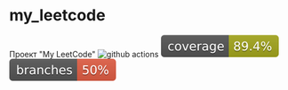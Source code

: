 # my_leetcode
Проект "My LeetCode"
![github actions](https://github.com/AlexeyEsipov/myLeetcode/actions/workflows/maven.yml/badge.svg)
![coverage](.github/badges/jacoco.svg)
![branches coverage](.github/badges/branches.svg)

[//]: # (![branches]&#40;https://github.com/AlexeyEsipov/myLeetcode/actions/workflows/jacoco.yml/badge.svg&#41; )
 